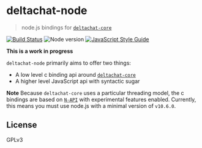 # deltachat-node

> node.js bindings for [`deltachat-core`][deltachat-core]

[![Build Status](https://travis-ci.org/deltachat/deltachat-node.svg?branch=master)](https://travis-ci.org/deltachat/deltachat-node)
![Node version](https://img.shields.io/node/v/deltachat-node.svg)
[![JavaScript Style Guide](https://img.shields.io/badge/code_style-standard-brightgreen.svg)](https://standardjs.com)

**This is a work in progress**

`deltachat-node` primarily aims to offer two things:

* A low level c binding api around  [`deltachat-core`][deltachat-core]
* A higher level JavaScript api with syntactic sugar

**Note** Because `deltachat-core` uses a particular threading model, the c bindings are based on [`N-API`](https://nodejs.org/dist/latest-v10.x/docs/api/n-api.html) with experimental features enabled. Currently, this means you must use node.js with a minimal version of `v10.6.0`.

## License

GPLv3

[deltachat-core]: https://github.com/deltachat/deltachat-core
